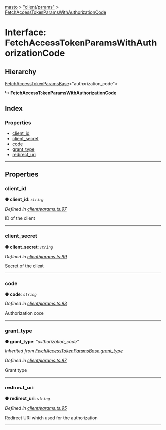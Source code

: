 [masto](../README.md) > ["client/params"](../modules/_client_params_.md) > [FetchAccessTokenParamsWithAuthorizationCode](../interfaces/_client_params_.fetchaccesstokenparamswithauthorizationcode.md)

# Interface: FetchAccessTokenParamsWithAuthorizationCode

## Hierarchy

 [FetchAccessTokenParamsBase](_client_params_.fetchaccesstokenparamsbase.md)<"authorization_code">

**↳ FetchAccessTokenParamsWithAuthorizationCode**

## Index

### Properties

* [client_id](_client_params_.fetchaccesstokenparamswithauthorizationcode.md#client_id)
* [client_secret](_client_params_.fetchaccesstokenparamswithauthorizationcode.md#client_secret)
* [code](_client_params_.fetchaccesstokenparamswithauthorizationcode.md#code)
* [grant_type](_client_params_.fetchaccesstokenparamswithauthorizationcode.md#grant_type)
* [redirect_uri](_client_params_.fetchaccesstokenparamswithauthorizationcode.md#redirect_uri)

---

## Properties

<a id="client_id"></a>

###  client_id

**● client_id**: *`string`*

*Defined in [client/params.ts:97](https://github.com/neet/masto.js/blob/390e749/src/client/params.ts#L97)*

ID of the client

___
<a id="client_secret"></a>

###  client_secret

**● client_secret**: *`string`*

*Defined in [client/params.ts:99](https://github.com/neet/masto.js/blob/390e749/src/client/params.ts#L99)*

Secret of the client

___
<a id="code"></a>

###  code

**● code**: *`string`*

*Defined in [client/params.ts:93](https://github.com/neet/masto.js/blob/390e749/src/client/params.ts#L93)*

Authorization code

___
<a id="grant_type"></a>

###  grant_type

**● grant_type**: *"authorization_code"*

*Inherited from [FetchAccessTokenParamsBase](_client_params_.fetchaccesstokenparamsbase.md).[grant_type](_client_params_.fetchaccesstokenparamsbase.md#grant_type)*

*Defined in [client/params.ts:87](https://github.com/neet/masto.js/blob/390e749/src/client/params.ts#L87)*

Grant type

___
<a id="redirect_uri"></a>

###  redirect_uri

**● redirect_uri**: *`string`*

*Defined in [client/params.ts:95](https://github.com/neet/masto.js/blob/390e749/src/client/params.ts#L95)*

Redirect URI which used for the authorization

___

